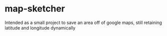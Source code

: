 # map-sketcher
Intended as a small project to save an area off of google maps, still retaining latitude and longitude dynamically
